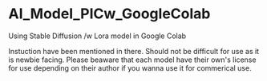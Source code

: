 # AI_Model_PICw_GoogleColab
Using Stable Diffusion /w Lora model in Google Colab

Instuction have been mentioned in there. Should not be difficult for use as it is newbie facing.
Please beaware that each model have their own's license for use depending on their author if you wanna use it for commerical use.
